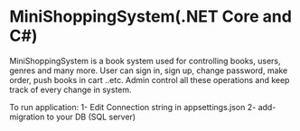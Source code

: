 # MiniShoppingSystem(.NET Core and C#)
MiniShoppingSystem is a book system used for controlling books, users, genres and many more. User can sign in, sign up, change password, make order, push books in cart ..etc. Admin control all these operations and keep track of every change in system.

To run application:
1- Edit Connection string in appsettings.json
2- add-migration to your DB (SQL server)
